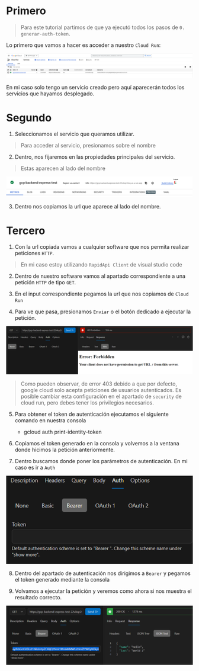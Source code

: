 # Primero

> Para este tutorial partimos de que ya ejecutó todos los pasos de `0. generar-auth-token`.

Lo primero que vamos a hacer es acceder a nuestro `Cloud Run`:

![Vista de cloud run](./assets/cloud_run_view.png)

En mi caso solo tengo un servicio creado pero aquí aparecerán todos los servicios que hayamos desplegado.

# Segundo

1. Seleccionamos el servicio que queramos utilizar. 

> Para acceder al servicio, presionamos sobre el nombre

2. Dentro, nos fijaremos en las propiedades principales del servicio.

> Estas aparecen al lado del nombre

![Propiedades del servicio de cloud run](./assets/cloud_run_service_props.png)

3. Dentro nos copiamos la url que aparece al lado del nombre.

# Tercero

1. Con la url copiada vamos a cualquier software que nos permita realizar peticiones `HTTP`.

> En mi caso estoy utilizando `RapidApi Client` de visual studio code

2. Dentro de nuestro software vamos al apartado correspondiente a una petición `HTTP` de tipo `GET`.

3. En el input correspondiente pegamos la url que nos copiamos de `Cloud Run`

4. Para ve que pasa, presionamos `Enviar` o el botón dedicado a ejecutar la petición.

![Test de la api](./assets/api_test.png)

> Como pueden observar, de error 403 debido a que por defecto, google cloud solo acepta peticiones de usuarios autenticados. Es posible cambiar esta configuración en el apartado de `security` de cloud run, pero debes tener los privilegios necesarios.

5. Para obtener el token de autenticación ejecutamos el siguiente comando en nuestra consola
    - gcloud auth print-identity-token

6. Copiamos el token generado en la consola y volvemos a la ventana donde hicimos la petición anteriormente.

7. Dentro buscamos donde poner los parámetros de autenticación. En mi caso es ir a `Auth`

![Api auth token](./assets/api_auth_token.png)

8. Dentro del apartado de autenticación nos dirigimos a `Bearer` y pegamos el token generado mediante la consola

9. Volvamos a ejecutar la petición y veremos como ahora si nos muestra el resultado correcto.

![Fulfill petition](./assets/api_petition_ok.png)